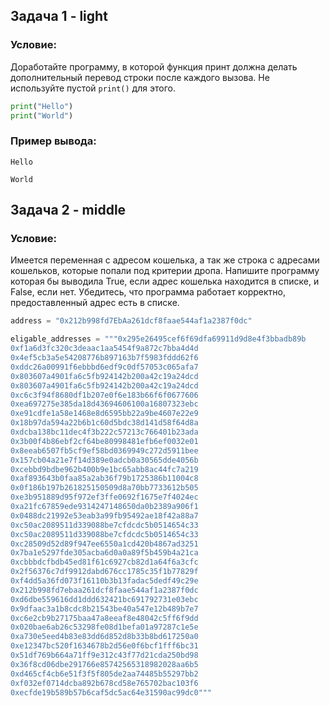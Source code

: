 ## Задача 1 - light
### Условие:

Доработайте программу, в которой функция принт должна делать дополнительный перевод строки после каждого вызова.
Не используйте пустой `print()` для этого.
```python
print("Hello")
print("World")
```
### Пример вывода:
```
Hello

World
```
## Задача 2 - middle
### Условие:
Имеется переменная с адресом кошелька, а так же строка с адресами кошельков, которые попали под критерии дропа.
Напишите программу которая бы выводила True, если адрес кошелька находится в списке, и False, если нет.
Убедитесь, что программа работает корректно, предоставленный адрес есть в списке.
```python
address = "0x212b998fd7EbAa261dcf8faae544af1a2387f0dc"

eligable_addresses = """0x295e26495cef6f69dfa69911d9d8e4f3bbadb89b
0xf1a6d3fc320c3deaac1aa5454f9a872c7bba4d4d
0x4ef5cb3a5e54208776b897163b7f5983fddd62f6
0xddc26a00991f6ebbbd6edf9c0df57053c065afa7
0x803607a4901fa6c5fb924142b200a42c19a24dcd
0x803607a4901fa6c5fb924142b200a42c19a24dcd
0xc6c3f94f8680df1b207e0f6e183b66f6f0677606
0xea697275e385da18d43694606100a16807323ebc
0xe91cdfe1a58e1468e8d6595bb22a9be4607e22e9
0x18b97da594a22b6b1c60d5bdc38d141d58f64d8a
0xdcba138bc11dec4f3b222c57213c766401b23ada
0x3b00f4b86ebf2cf64be80998481efb6ef0032e01
0x8eeab6507fb5cf9ef58bd0369949c272d5911bee
0x157cb04a21e7f14d389e0adcb0a30565dde4056b
0xcebbd9bdbe962b400b9e1bc65abb8ac44fc7a219
0xaf893643b0faa85a2ab36f79b1725386b11004c8
0x0f186b197b261825150509d8a70bb7733612b505
0xe3b951889d95f972ef3ffe0692f1675e7f4024ec
0xa21fc67859ede9314247148650da0b2389a906f1
0x0488dc21992e53eab3a99fb95492ae18f42a88a7
0xc50ac2089511d339088be7cfdcdc5b0514654c33
0xc50ac2089511d339088be7cfdcdc5b0514654c33
0xc28509d52d89f947ee6550a1cd420b4867ad3251
0x7ba1e5297fde305acba6d0a0a89f5b459b4a21ca
0xcbbbdcfbdb45ed81f61c6927cb82d1a64f6a3cfc
0x2f56376c7df9912dabd676cc1785c35f1b77829f
0xf4dd5a36fd073f16110b3b13fadac5dedf49c29e
0x212b998fd7ebaa261dcf8faae544af1a2387f0dc
0xd6dbe559616dd1ddd632421bc691792731e03ebc
0x9dfaac3a1b8cdc8b21543be40a547e12b489b7e7
0xc6e2cb9b27175baa47a8eeaf8e48042c5ff6f9dd
0x020bae6ab26c53298fe08d1befa01a97287c1e5e
0xa730e5eed4b83e83dd6d852d8b33b8bd617250a0
0xe12347bc520f1634678b2d56e0f6bcf1fff6bc31
0x51df769b664a71ff9e312c43f77d21cda250bd98
0x36f8cd06dbe291766e85742565318982028aa6b5
0xd465cf4cb6e51f3f5f805de2aa74485b55297bb2
0xf032ef0714dcba892b678cd58e765702bac103f6
0xecfde19b589b57b6caf5dc5ac64e31590ac99dc0"""
```

